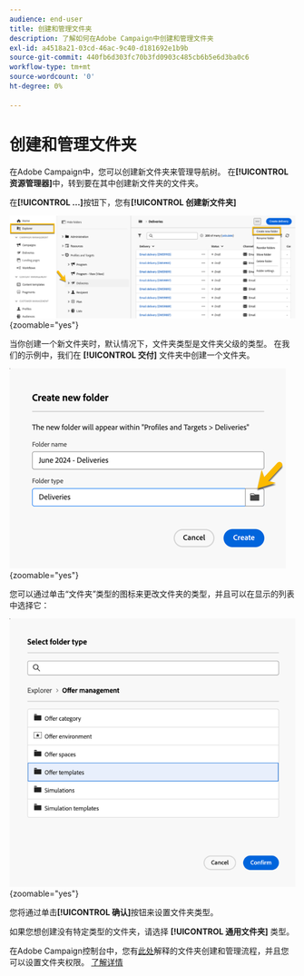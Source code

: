 ```yaml
---
audience: end-user
title: 创建和管理文件夹
description: 了解如何在Adobe Campaign中创建和管理文件夹
exl-id: a4518a21-03cd-46ac-9c40-d181692e1b9b
source-git-commit: 440fb6d303fc70b3fd0903c485cb6b5e6d3ba0c6
workflow-type: tm+mt
source-wordcount: '0'
ht-degree: 0%

---
```


# 创建和管理文件夹

在Adobe Campaign中，您可以创建新文件夹来管理导航树。 在&#x200B;**[!UICONTROL 资源管理器]**&#x200B;中，转到要在其中创建新文件夹的文件夹。

在&#x200B;**[!UICONTROL ...]**&#x200B;按钮下，您有&#x200B;**[!UICONTROL 创建新文件夹]**

![](assets/folder_create.png){zoomable="yes"}

当你创建一个新文件夹时，默认情况下，文件夹类型是文件夹父级的类型。
在我们的示例中，我们在 **[!UICONTROL 交付]** 文件夹中创建一个文件夹。

![](assets/folder_new.png){zoomable="yes"}

您可以通过单击“文件夹”类型的图标来更改文件夹的类型，并且可以在显示的列表中选择它：

![](assets/folder_type.png){zoomable="yes"}

您将通过单击&#x200B;**[!UICONTROL 确认]**&#x200B;按钮来设置文件夹类型。

如果您想创建没有特定类型的文件夹，请选择 **[!UICONTROL 通用文件夹]** 类型。

在Adobe Campaign控制台中，您有[此处](https://experienceleague.adobe.com/zh-hans/docs/campaign/campaign-v8/config/configuration/folders-and-views)解释的文件夹创建和管理流程，并且您可以设置文件夹权限。 [了解详情](https://experienceleague.adobe.com/zh-hans/docs/campaign/campaign-v8/admin/permissions/folder-permissions)

